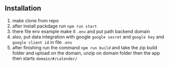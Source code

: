 ## Installation
 1. make clone from repo
 2. after install packdage run `npm run start`
 3. there file env example make it `.env` and put path backend domain 
 4. also, put data integration with google `google secret` and `google key` and `google client id` in file `.env`
 5. after finishing run the command `npm run build` and take the zip build folder and upload on the domain, unzip on domain folder then the app then starts `domain/#/calender/`